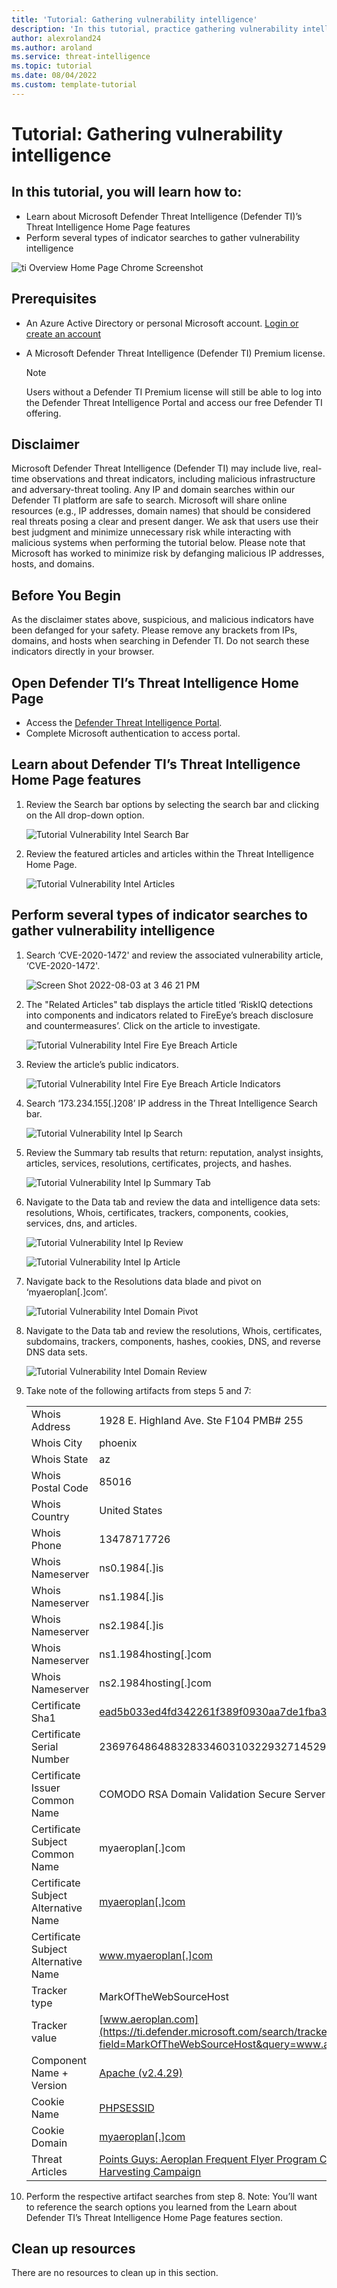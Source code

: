 ```yaml
--- 
title: 'Tutorial: Gathering vulnerability intelligence'
description: 'In this tutorial, practice gathering vulnerability intelligence associated with the Darkside threat actor group using Microsoft Defender Threat Intelligence (Defender TI).'
author: alexroland24
ms.author: aroland
ms.service: threat-intelligence 
ms.topic: tutorial
ms.date: 08/04/2022
ms.custom: template-tutorial
---
```


# Tutorial: Gathering vulnerability intelligence

## In this tutorial, you will learn how to:

- Learn about Microsoft Defender Threat Intelligence (Defender TI)’s Threat Intelligence Home Page features
- Perform several types of indicator searches to gather vulnerability intelligence

![ti Overview Home Page Chrome Screenshot](media/tiOverviewHomePageChromeScreenshot.png)

## Prerequisites

- An Azure Active Directory or personal Microsoft account. [Login or create an account](https://signup.microsoft.com/)
- A Microsoft Defender Threat Intelligence (Defender TI) Premium license.

    > [!NOTE]
    > Users without a Defender TI Premium license will still be able to log into the Defender Threat Intelligence Portal and access our free Defender TI offering.

## Disclaimer

Microsoft Defender Threat Intelligence (Defender TI) may include live, real-time observations and threat indicators, including malicious infrastructure and adversary-threat tooling. Any IP and domain searches within our Defender TI platform are safe to search.
Microsoft will share online resources (e.g., IP addresses, domain names) that should be considered real threats posing a clear and present danger.
We ask that users use their best judgment and minimize unnecessary risk while interacting with malicious systems when performing the tutorial below. Please note that Microsoft has worked to minimize risk by defanging malicious IP addresses, hosts, and domains.

## Before You Begin
As the disclaimer states above, suspicious, and malicious indicators have been defanged for your safety. Please remove any brackets from IPs, domains, and hosts when searching in Defender TI. Do not search these indicators directly in your browser.

## Open Defender TI’s Threat Intelligence Home Page

- Access the [Defender Threat Intelligence Portal](https://ti.defender.microsoft.com/).
- Complete Microsoft authentication to access portal.

## Learn about Defender TI’s Threat Intelligence Home Page features

1. Review the Search bar options by selecting the search bar and clicking on the All drop-down option.

    ![Tutorial Vulnerability Intel Search Bar](media/tutorialVulnerabilityIntelSearchBar.png)

2. Review the featured articles and articles within the Threat Intelligence Home Page.

    ![Tutorial Vulnerability Intel Articles](media/tutorialVulnerabilityIntelArticles.png)

## Perform several types of indicator searches to gather vulnerability intelligence

1. Search ‘CVE-2020-1472' and review the associated vulnerability article, ‘CVE-2020-1472'.   

    ![Screen Shot 2022-08-03 at 3 46 21 PM](https://user-images.githubusercontent.com/106117711/182717029-2c9992cd-e005-4c39-aeb3-edf7d16774cb.png)

2. The "Related Articles" tab displays the article titled ‘RiskIQ detections into components and indicators related to FireEye’s breach disclosure and countermeasures’. Click on the article to investigate. 

    ![Tutorial Vulnerability Intel Fire Eye Breach Article](media/tutorialVulnerabilityIntelFireEyeBreachArticle.png)

3. Review the article’s public indicators.

    ![Tutorial Vulnerability Intel Fire Eye Breach Article Indicators](media/tutorialVulnerabilityIntelFireEyeBreachArticleIndicators.gif)

4. Search ‘173.234.155[.]208’ IP address in the Threat Intelligence Search bar.

      ![Tutorial Vulnerability Intel Ip Search](media/tutorialVulnerabilityIntelIpSearch.png)

5. Review the Summary tab results that return: reputation, analyst insights, articles, services, resolutions, certificates, projects, and hashes.

      ![Tutorial Vulnerability Intel Ip Summary Tab](media/tutorialVulnerabilityIntelIpSummaryTab.png)

6. Navigate to the Data tab and review the data and intelligence data sets: resolutions, Whois, certificates, trackers, components, cookies, services, dns, and articles.

    ![Tutorial Vulnerability Intel Ip Review](media/tutorialVulnerabilityIntelIpReview.gif)

    ![Tutorial Vulnerability Intel Ip Article](media/tutorialVulnerabilityIntelIpArticle.png)

7. Navigate back to the Resolutions data blade and pivot on ‘myaeroplan[.]com’.

    ![Tutorial Vulnerability Intel Domain Pivot](media/tutorialVulnerabilityIntelDomainPivot.png)

8. Navigate to the Data tab and review the resolutions, Whois, certificates, subdomains, trackers, components, hashes, cookies, DNS, and reverse DNS data sets.

    ![Tutorial Vulnerability Intel Domain Review](media/tutorialVulnerabilityIntelDomainReview.gif)

9. Take note of the following artifacts from steps 5 and 7:

    |    |    |
    | -- | -- |
    | Whois Address | 1928 E. Highland Ave. Ste F104 PMB# 255 |
    | Whois City | phoenix |
    | Whois State | az |
    | Whois Postal Code | 85016 |
    | Whois Country | United States |
    | Whois Phone | 13478717726 |
    | Whois Nameserver | ns0.1984[.]is |
    | Whois Nameserver | ns1.1984[.]is |
    | Whois Nameserver | ns2.1984[.]is |
    | Whois Nameserver | ns1.1984hosting[.]com |
    | Whois Nameserver | ns2.1984hosting[.]com |
    | Certificate Sha1 | [ead5b033ed4fd342261f389f0930aa7de1fba33d](https://ti.defender.microsoft.com/search/certificates?query=ead5b033ed4fd342261f389f0930aa7de1fba33d&field=sha1) |
    | Certificate Serial Number | 236976486488328334603103229327145294996 |
    | Certificate Issuer Common Name | COMODO RSA Domain Validation Secure Server CA |
    | Certificate Subject Common Name | myaeroplan[.]com |
    | Certificate Subject Alternative Name | [myaeroplan[.]com](https://ti.defender.microsoft.com/search/trackers/hosts?query=www.aeroplan.com&field=MarkOfTheWebSourceHost) |
    | Certificate Subject Alternative Name | www.myaeroplan[.]com |
    | Tracker type | MarkOfTheWebSourceHost |
    | Tracker value | [www.aeroplan.com](https://ti.defender.microsoft.com/search/trackers/hosts?field=MarkOfTheWebSourceHost&query=www.aeroplan.com) |
    | Component Name + Version | [Apache (v2.4.29)](https://ti.defender.microsoft.com/search/components/hosts?category=Server&query=Apache&version=2.4.29) |
    | Cookie Name | [PHPSESSID](https://ti.defender.microsoft.com/search/cookies/hosts?query=PHPSESSID&field=name) |
    | Cookie Domain | [myaeroplan[.]com](https://ti.defender.microsoft.com/search/cookies/hosts?query=myaeroplan.com&field=domain) |
    | Threat Articles | [Points Guys: Aeroplan Frequent Flyer Program Credential Harvesting Campaign](https://ti.defender.microsoft.com/articles/99527909)|

10. Perform the respective artifact searches from step 8. Note: You’ll want to reference the search options you learned from the Learn about Defender TI’s Threat Intelligence Home Page features section.

## Clean up resources

There are no resources to clean up in this section.
